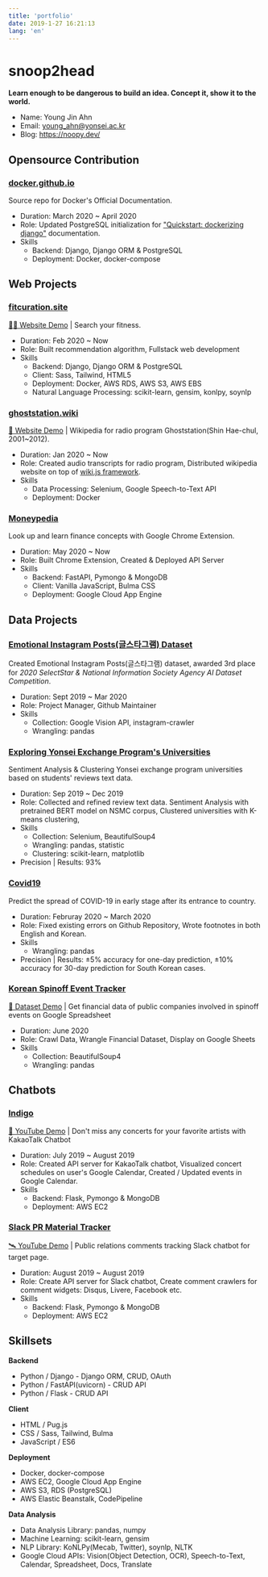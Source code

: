 ```yaml
---
title: 'portfolio'
date: 2019-1-27 16:21:13
lang: 'en'
---
```


# snoop2head

**Learn enough to be dangerous to build an idea. Concept it, show it to the world.**

* Name: Young Jin Ahn
* Email: young_ahn@yonsei.ac.kr
* Blog: https://noopy.dev/

## Opensource Contribution

### [docker.github.io](https://github.com/docker/docker.github.io)

Source repo for Docker's Official Documentation.

* Duration: March 2020 ~ April 2020
* Role: Updated PostgreSQL initialization for ["Quickstart: dockerizing django"](https://github.com/docker/docker.github.io/pull/10624) documentation.
* Skills
  * Backend: Django, Django ORM & PostgreSQL
  * Deployment: Docker, docker-compose

## Web Projects

### [fitcuration.site](https://github.com/fitcuration)

[🏋️‍♂️ Website Demo](http://fitcuration.site/) | Search your fitness.

* Duration: Feb 2020 ~ Now
* Role: Built recommendation algorithm, Fullstack web development
* Skills
  * Backend: Django, Django ORM & PostgreSQL
  * Client: Sass, Tailwind, HTML5
  * Deployment: Docker, AWS RDS, AWS S3, AWS EBS
  * Natural Language Processing: scikit-learn, gensim, konlpy, soynlp

<!-- <img width="160" alt="image" src="./images/fit_1_home_1.jpg"><img width="160" alt="image" src="./images/fit_2_search_1.jpg"><img width="150" alt="image" src="./images/fit_3_exercise_specific.jpg"><img width="160" alt="image" src="./images/fit_5_category.jpg"><img width="150" alt="image" src="./images/fit_5_category_2.jpg"><img width="160" alt="image" src="./images/fit_4_user.jpg"> -->

### [ghoststation.wiki](https://github.com/ghoststation)

[👻 Website Demo](http://ec2-54-180-118-197.ap-northeast-2.compute.amazonaws.com/ko/home) | Wikipedia for radio program Ghoststation(Shin Hae-chul,  2001~2012).

* Duration: Jan 2020 ~ Now
* Role: Created audio transcripts for radio program, Distributed wikipedia website on top of [wiki.js framework](https://github.com/Requarks/wiki).
* Skills
  * Data Processing: Selenium, Google Speech-to-Text API
  * Deployment: Docker

<!-- <img width="160" alt="image" src="./images/ghost_1_1home.jpg"><img width="170" alt="image" src="./images/ghost_1_edit.jpg"><img width="160" alt="image" src="./images/ghost2-queries.jpg"><img width="158" alt="image" src="./images/ghost2-transcript_page.jpg"><img width="160" alt="image" src="./images/ghost6_comments.jpg"><img width="160" alt="image" src="./images/ghost3_login.jpg"><img width="160" alt="image" src="./images/ghost4_personal_page.jpg"> -->

### [Moneypedia](https://github.com/Moneypedia/finance-extension)

Look up and learn finance concepts with Google Chrome Extension.

* Duration: May 2020 ~ Now
* Role: Built Chrome Extension, Created & Deployed API Server
* Skills
  * Backend: FastAPI, Pymongo & MongoDB
  * Client: Vanilla JavaScript, Bulma CSS
  * Deployment: Google Cloud App Engine

## Data Projects

### [Emotional Instagram Posts(글스타그램) Dataset](https://github.com/Keracorn/geulstagram)

Created Emotional Instagram Posts(글스타그램) dataset, awarded 3rd place for *2020 SelectStar & National Information Society Agency AI Dataset Competition*.

* Duration: Sept 2019 ~ Mar 2020
* Role: Project Manager, Github Maintainer
* Skills
  * Collection: Google Vision API, instagram-crawler
  * Wrangling: pandas

### [Exploring Yonsei Exchange Program's Universities](https://github.com/snoop2head/yonsei-exchange-program)

Sentiment Analysis & Clustering Yonsei exchange program universities based on students' reviews text data.

* Duration: Sep 2019  ~ Dec 2019
* Role: Collected and refined review text data. Sentiment Analysis with pretrained BERT model on NSMC corpus, Clustered universities with K-means clustering, 
* Skills
  * Collection: Selenium, BeautifulSoup4
  * Wrangling: pandas, statistic
  * Clustering: scikit-learn, matplotlib
* Precision | Results: 93%

###  [Covid19](https://github.com/Rank23/COVID19)

Predict the spread of COVID-19 in early stage after its entrance to country.

* Duration: Februray 2020 ~ March 2020
* Role: Fixed existing errors on Github Repository, Wrote footnotes in both English and Korean.
* Skills
  * Wrangling: pandas
* Precision | Results: ±5% accuracy for one-day prediction, ±10% accuracy for 30-day prediction for South Korean cases.

### [Korean Spinoff Event Tracker](https://github.com/snoop2head/spinoff_hunter_kor)

[🧩 Dataset Demo](https://docs.google.com/spreadsheets/d/1chJ2NKHVc0gKjsMaQI1UHEPxdjneV1ZWaTGHseQvxP4/edit?usp=sharing) | Get financial data of public companies involved in spinoff events on Google Spreadsheet

* Duration: June 2020
* Role: Crawl Data, Wrangle Financial Dataset, Display on Google Sheets
* Skills
  * Collection: BeautifulSoup4
  * Wrangling: pandas

## Chatbots

### [Indigo](https://github.com/snoop2head/indigo)

[🎹 YouTube Demo](https://www.youtube.com/watch?v=uIOWqumaOD4) | Don't miss any concerts for your favorite artists with KakaoTalk Chatbot

* Duration: July 2019 ~ August 2019
* Role: Created API server for KakaoTalk chatbot, Visualized concert schedules on user's Google Calendar, Created / Updated events in Google Calendar.
* Skills
  * Backend: Flask, Pymongo & MongoDB
  * Deployment: AWS EC2

### [Slack PR Material Tracker](https://github.com/snoop2head/comments_tracker)

[🛰 YouTube Demo](https://youtu.be/15vnPbewoLw) | Public relations comments tracking Slack chatbot for target page.

* Duration: August 2019 ~ August 2019
* Role: Create API server for Slack chatbot, Create comment crawlers for comment widgets: Disqus, Livere, Facebook etc.
* Skills
  * Backend: Flask, Pymongo & MongoDB
  * Deployment: AWS EC2

## Skillsets

**Backend**

* Python / Django - Django ORM, CRUD, OAuth
* Python / FastAPI(uvicorn) - CRUD API
* Python / Flask - CRUD API

**Client**

* HTML / Pug.js
* CSS / Sass, Tailwind, Bulma
* JavaScript / ES6

**Deployment**

* Docker, docker-compose
* AWS EC2, Google Cloud App Engine
* AWS S3, RDS (PostgreSQL)
* AWS Elastic Beanstalk, CodePipeline

**Data Analysis**

* Data Analysis Library: pandas, numpy
* Machine Learning: scikit-learn, gensim
* NLP Library: KoNLPy(Mecab, Twitter), soynlp, NLTK
* Google Cloud APIs: Vision(Object Detection, OCR), Speech-to-Text, Calendar, Spreadsheet, Docs, Translate
